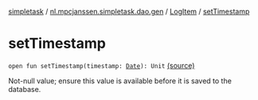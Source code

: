 [simpletask](../../index.md) / [nl.mpcjanssen.simpletask.dao.gen](../index.md) / [LogItem](index.md) / [setTimestamp](.)

# setTimestamp

`open fun setTimestamp(timestamp: `[`Date`](http://docs.oracle.com/javase/6/docs/api/java/util/Date.html)`): Unit` [(source)](https://github.com/mpcjanssen/simpletask-android/blob/master/src/main/java/nl/mpcjanssen/simpletask/dao/gen/LogItem.java#L51)

Not-null value; ensure this value is available before it is saved to the database.

